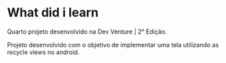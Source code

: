 # What did i learn

<p>Quarto projeto desenvolvido na Dev Venture | 2° Edição.</p>

<p>Projeto desenvolvido com o objetivo de implementar uma tela utilizando as recycle views no android.</p>
